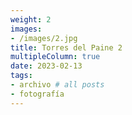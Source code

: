 ```yaml
---
weight: 2
images:
- /images/2.jpg
title: Torres del Paine 2
multipleColumn: true
date: 2023-02-13
tags:
- archivo # all posts
- fotografía
---
```



